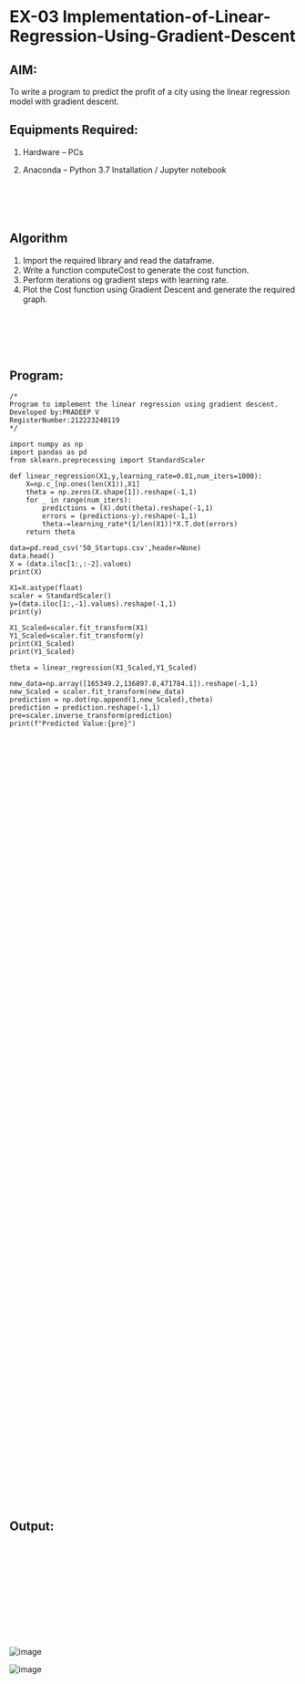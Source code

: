 

# EX-03 Implementation-of-Linear-Regression-Using-Gradient-Descent

## AIM:
To write a program to predict the profit of a city using the linear regression model with gradient descent.

## Equipments Required:
1. Hardware – PCs
2. Anaconda – Python 3.7 Installation / Jupyter notebook

   ```


   


   ```

## Algorithm
1. Import the required library and read the dataframe.
2. Write a function computeCost to generate the cost function.
3. Perform iterations og gradient steps with learning rate.
4. Plot the Cost function using Gradient Descent and generate the required graph.

```






```
## Program:
```
/*
Program to implement the linear regression using gradient descent.
Developed by:PRADEEP V
RegisterNumber:212223240119
*/
```

```
import numpy as np
import pandas as pd
from sklearn.preprocessing import StandardScaler

def linear_regression(X1,y,learning_rate=0.01,num_iters=1000):
    X=np.c_[np.ones(len(X1)),X1]
    theta = np.zeros(X.shape[1]).reshape(-1,1)
    for _ in range(num_iters):
        predictions = (X).dot(theta).reshape(-1,1)
        errors = (predictions-y).reshape(-1,1)
        theta-=learning_rate*(1/len(X1))*X.T.dot(errors)
    return theta
    
data=pd.read_csv('50_Startups.csv',header=None)
data.head()
X = (data.iloc[1:,:-2].values)
print(X)

X1=X.astype(float)
scaler = StandardScaler()
y=(data.iloc[1:,-1].values).reshape(-1,1)
print(y)

X1_Scaled=scaler.fit_transform(X1)
Y1_Scaled=scaler.fit_transform(y)
print(X1_Scaled)
print(Y1_Scaled)

theta = linear_regression(X1_Scaled,Y1_Scaled)

new_data=np.array([165349.2,136897.8,471784.1]).reshape(-1,1)
new_Scaled = scaler.fit_transform(new_data)
prediction = np.dot(np.append(1,new_Scaled),theta)
prediction = prediction.reshape(-1,1)
pre=scaler.inverse_transform(prediction)
print(f"Predicted Value:{pre}")

```

```

































































































```


## Output:

```













```
![image](https://github.com/velupradeep/Implementation-of-Linear-Regression-Using-Gradient-Descent/assets/150329341/077d0ce5-8426-4ee0-8fe3-81e5d81c15dc)



![image](https://github.com/velupradeep/Implementation-of-Linear-Regression-Using-Gradient-Descent/assets/150329341/303ce4d4-5455-4d97-97f6-767b80caddf9)

```








































































```


![image](https://github.com/velupradeep/Implementation-of-Linear-Regression-Using-Gradient-Descent/assets/150329341/a13d70c6-25ea-4e8f-bd50-07138782e3bc)
![image](https://github.com/velupradeep/Implementation-of-Linear-Regression-Using-Gradient-Descent/assets/150329341/82f521df-7448-405d-bfa3-f70a8f3a3130)


![image](https://github.com/velupradeep/Implementation-of-Linear-Regression-Using-Gradient-Descent/assets/150329341/02604f35-2ad1-435b-820b-ac691bf19679)


![image](https://github.com/velupradeep/Implementation-of-Linear-Regression-Using-Gradient-Descent/assets/150329341/3431241b-f5c2-4e1d-ba6e-3fb2eab825f2)


![image](https://github.com/velupradeep/Implementation-of-Linear-Regression-Using-Gradient-Descent/assets/150329341/f992952f-c0c8-4b67-b117-2a541abbaf85)


![image](https://github.com/velupradeep/Implementation-of-Linear-Regression-Using-Gradient-Descent/assets/150329341/4f45bac5-f15a-41e6-af56-207217a62af7)


![image](https://github.com/velupradeep/Implementation-of-Linear-Regression-Using-Gradient-Descent/assets/150329341/92e63318-5ecf-439c-aa54-d6bac3b4a8ed)




```














```














## Result:
Thus the program to implement the linear regression using gradient descent is written and verified using python programming.

